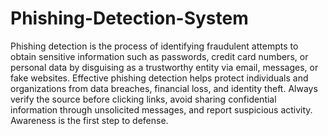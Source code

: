 # Phishing-Detection-System
Phishing detection is the process of identifying fraudulent attempts to obtain sensitive information such as passwords, credit card numbers, or personal data by disguising as a trustworthy entity via email, messages, or fake websites. Effective phishing detection helps protect individuals and organizations from data breaches, financial loss, and identity theft. Always verify the source before clicking links, avoid sharing confidential information through unsolicited messages, and report suspicious activity. Awareness is the first step to defense.






